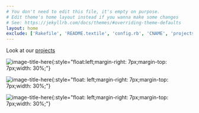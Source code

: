 ```yaml
---
# You don't need to edit this file, it's empty on purpose.
# Edit theme's home layout instead if you wanna make some changes
# See: https://jekyllrb.com/docs/themes/#overriding-theme-defaults
layout: home
exclude: ['Rakefile', 'README.textile', 'config.rb', 'CNAME', 'projects.md']
---
```


Look at our [projects](/projects)

![image-title-here](https://wiki.cam.ac.uk/wiki/ajmorris/img_auth.php/d/d6/LiSP-MD-anim-opted.gif){:style="float:left;margin-right: 7px;margin-top: 7px;width: 30%;"}

![image-title-here](https://wiki.cam.ac.uk/wiki/ajmorris/img_auth.php/a/a2/Gete-l8jeym.png){:style="float: left;margin-right: 7px;margin-top: 7px;width: 30%;"}

![image-title-here](https://wiki.cam.ac.uk/wiki/ajmorris/img_auth.php/4/4f/Defect.jpg){:style="float: left;margin-right: 7px;margin-top: 7px;width: 30%;"}


